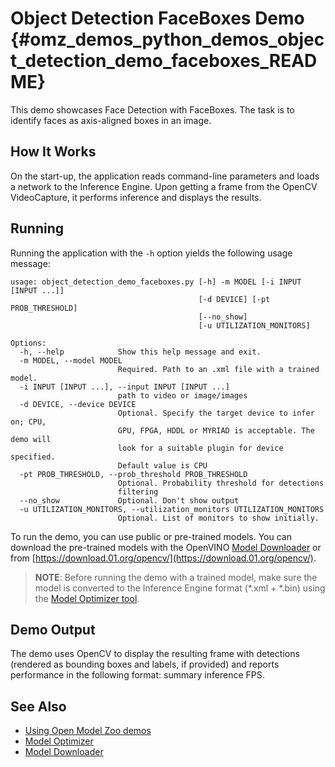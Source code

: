 # Object Detection FaceBoxes Demo {#omz_demos_python_demos_object_detection_demo_faceboxes_README}

This demo showcases Face Detection with FaceBoxes. The task is to identify faces as axis-aligned boxes in an image.

## How It Works

On the start-up, the application reads command-line parameters and loads a network to the Inference
Engine. Upon getting a frame from the OpenCV VideoCapture, it performs inference and displays the results.

## Running

Running the application with the <code>-h</code> option yields the following usage message:

```
usage: object_detection_demo_faceboxes.py [-h] -m MODEL [-i INPUT [INPUT ...]]
                                          [-d DEVICE] [-pt PROB_THRESHOLD]
                                          [--no_show]
                                          [-u UTILIZATION_MONITORS]

Options:
  -h, --help            Show this help message and exit.
  -m MODEL, --model MODEL
                        Required. Path to an .xml file with a trained model.
  -i INPUT [INPUT ...], --input INPUT [INPUT ...]
                        path to video or image/images
  -d DEVICE, --device DEVICE
                        Optional. Specify the target device to infer on; CPU,
                        GPU, FPGA, HDDL or MYRIAD is acceptable. The demo will
                        look for a suitable plugin for device specified.
                        Default value is CPU
  -pt PROB_THRESHOLD, --prob_threshold PROB_THRESHOLD
                        Optional. Probability threshold for detections
                        filtering
  --no_show             Optional. Don't show output
  -u UTILIZATION_MONITORS, --utilization_monitors UTILIZATION_MONITORS
                        Optional. List of monitors to show initially.
```

To run the demo, you can use public or pre-trained models. You can download the pre-trained models with the OpenVINO [Model Downloader](../../../tools/downloader/README.md) or from [https://download.01.org/opencv/](https://download.01.org/opencv/).

> **NOTE**: Before running the demo with a trained model, make sure the model is converted to the Inference Engine format (\*.xml + \*.bin) using the [Model Optimizer tool](https://docs.openvinotoolkit.org/latest/_docs_MO_DG_Deep_Learning_Model_Optimizer_DevGuide.html).

## Demo Output

The demo uses OpenCV to display the resulting frame with detections (rendered as bounding boxes and labels, if provided) and reports performance in the following format: summary inference FPS.

## See Also
* [Using Open Model Zoo demos](../../README.md)
* [Model Optimizer](https://docs.openvinotoolkit.org/latest/_docs_MO_DG_Deep_Learning_Model_Optimizer_DevGuide.html)
* [Model Downloader](../../../tools/downloader/README.md)
